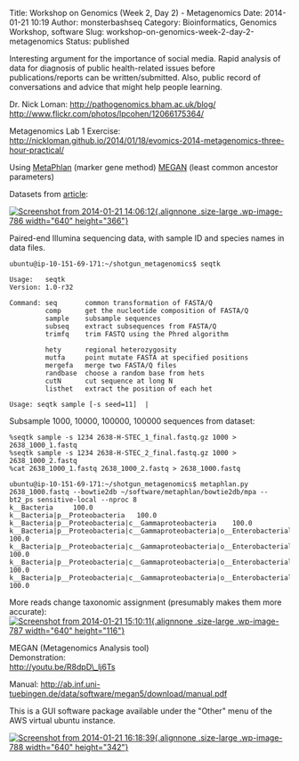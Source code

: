 Title: Workshop on Genomics (Week 2, Day 2) - Metagenomics
Date: 2014-01-21 10:19
Author: monsterbashseq
Category: Bioinformatics, Genomics Workshop, software
Slug: workshop-on-genomics-week-2-day-2-metagenomics
Status: published

Interesting argument for the importance of social media. Rapid analysis
of data for diagnosis of public health-related issues before
publications/reports can be written/submitted. Also, public record of
conversations and advice that might help people learning.

Dr. Nick Loman: <http://pathogenomics.bham.ac.uk/blog/>  
http://www.flickr.com/photos/lpcohen/12066175364/

Metagenomics Lab 1 Exercise:
http://nickloman.github.io/2014/01/18/evomics-2014-metagenomics-three-hour-practical/

Using [MetaPhlan](http://huttenhower.sph.harvard.edu/metaphlan) (marker
gene method) [MEGAN](http://ab.inf.uni-tuebingen.de/software/megan5/)
(least common ancestor parameters)

Datasets from
[article](http://jama.jamanetwork.com/article.aspx?articleid=1677374):

[![Screenshot from 2014-01-21
14:06:12](http://monsterbashseq.files.wordpress.com/2014/01/screenshot-from-2014-01-21-140612.png?w=640){.alignnone
.size-large .wp-image-786 width="640"
height="366"}](http://monsterbashseq.files.wordpress.com/2014/01/screenshot-from-2014-01-21-140612.png)

Paired-end Illumina sequencing data, with sample ID and species names in
data files.

    ubuntu@ip-10-151-69-171:~/shotgun_metagenomics$ seqtk

    Usage:   seqtk  
    Version: 1.0-r32

    Command: seq       common transformation of FASTA/Q
             comp      get the nucleotide composition of FASTA/Q
             sample    subsample sequences
             subseq    extract subsequences from FASTA/Q
             trimfq    trim FASTQ using the Phred algorithm

             hety      regional heterozygosity
             mutfa     point mutate FASTA at specified positions
             mergefa   merge two FASTA/Q files
             randbase  choose a random base from hets
             cutN      cut sequence at long N
             listhet   extract the position of each het

    Usage: seqtk sample [-s seed=11]  |

Subsample 1000, 10000, 100000, 100000 sequences from dataset:

    %seqtk sample -s 1234 2638-H-STEC_1_final.fastq.gz 1000 > 2638_1000_1.fastq
    %seqtk sample -s 1234 2638-H-STEC_2_final.fastq.gz 1000 > 2638_1000_2.fastq
    %cat 2638_1000_1.fastq 2638_1000_2.fastq > 2638_1000.fastq

    ubuntu@ip-10-151-69-171:~/shotgun_metagenomics$ metaphlan.py 2638_1000.fastq --bowtie2db ~/software/metaphlan/bowtie2db/mpa --bt2_ps sensitive-local --nproc 8
    k__Bacteria     100.0
    k__Bacteria|p__Proteobacteria   100.0
    k__Bacteria|p__Proteobacteria|c__Gammaproteobacteria    100.0
    k__Bacteria|p__Proteobacteria|c__Gammaproteobacteria|o__Enterobacteriales       100.0
    k__Bacteria|p__Proteobacteria|c__Gammaproteobacteria|o__Enterobacteriales|f__Enterobacteriaceae 100.0
    k__Bacteria|p__Proteobacteria|c__Gammaproteobacteria|o__Enterobacteriales|f__Enterobacteriaceae|g__Escherichia  100.0
    k__Bacteria|p__Proteobacteria|c__Gammaproteobacteria|o__Enterobacteriales|f__Enterobacteriaceae|g__Escherichia|s__Escherichia_unclassified 100.0

More reads change taxonomic assignment (presumably makes them more
accurate):  
[![Screenshot from 2014-01-21
15:10:11](http://monsterbashseq.files.wordpress.com/2014/01/screenshot-from-2014-01-21-151011.png?w=640){.alignnone
.size-large .wp-image-787 width="640"
height="116"}](http://monsterbashseq.files.wordpress.com/2014/01/screenshot-from-2014-01-21-151011.png)

MEGAN (Metagenomics Analysis tool)  
Demonstration:  
http://youtu.be/R8dpD\_lj6Ts

Manual:
http://ab.inf.uni-tuebingen.de/data/software/megan5/download/manual.pdf

This is a GUI software package available under the "Other" menu of the
AWS virtual ubuntu instance.

[![Screenshot from 2014-01-21
16:18:39](http://monsterbashseq.files.wordpress.com/2014/01/screenshot-from-2014-01-21-161839.png?w=640){.alignnone
.size-large .wp-image-788 width="640"
height="342"}](http://monsterbashseq.files.wordpress.com/2014/01/screenshot-from-2014-01-21-161839.png)
